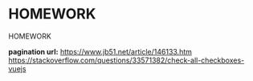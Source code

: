 # HOMEWORK
HOMEWORK

**pagination url:** <https://www.jb51.net/article/146133.htm>
https://stackoverflow.com/questions/33571382/check-all-checkboxes-vuejs
